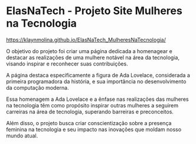 # ElasNaTech - Projeto Site Mulheres na Tecnologia

https://klaynmolina.github.io/ElasNaTech_MulheresNaTecnologia/

O objetivo do projeto foi criar uma página dedicada a homenagear e destacar as realizações de uma mulhere notável na área da tecnologia, 
visando inspirar e reconhecer suas contribuições. 

A página destaca especificamente a figura de Ada Lovelace, considerada a primeira programadora da história, e sua importância no desenvolvimento da computação moderna.

Essa homenagem a Ada Lovelace e a ênfase nas realizações das mulheres na tecnologia têm como propósito inspirar outras mulheres 
a seguirem carreiras na área de tecnologia, superando barreiras e preconceitos.

Além disso, o projeto busca criar conscientização sobre a presença feminina na tecnologia e seu impacto nas inovações que moldam nosso mundo atual.
